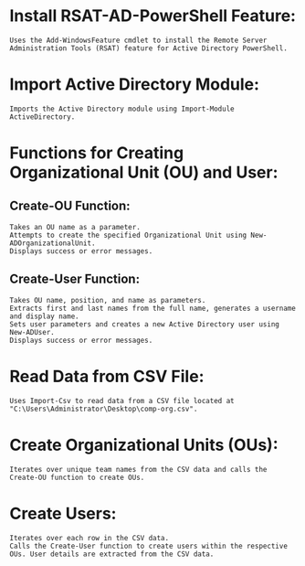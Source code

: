 # Install RSAT-AD-PowerShell Feature:
    Uses the Add-WindowsFeature cmdlet to install the Remote Server Administration Tools (RSAT) feature for Active Directory PowerShell.

# Import Active Directory Module:
    Imports the Active Directory module using Import-Module ActiveDirectory.

# Functions for Creating Organizational Unit (OU) and User:

## Create-OU Function:
    Takes an OU name as a parameter.
    Attempts to create the specified Organizational Unit using New-ADOrganizationalUnit.
    Displays success or error messages.

## Create-User Function:
    Takes OU name, position, and name as parameters.
    Extracts first and last names from the full name, generates a username and display name.
    Sets user parameters and creates a new Active Directory user using New-ADUser.
    Displays success or error messages.

# Read Data from CSV File:
    Uses Import-Csv to read data from a CSV file located at "C:\Users\Administrator\Desktop\comp-org.csv".

# Create Organizational Units (OUs):
    Iterates over unique team names from the CSV data and calls the Create-OU function to create OUs.

# Create Users:
    Iterates over each row in the CSV data.
    Calls the Create-User function to create users within the respective OUs. User details are extracted from the CSV data.